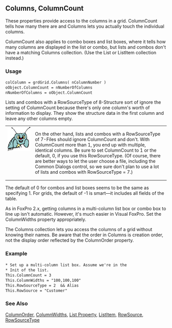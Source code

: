 ## Columns, ColumnCount

These properties provide access to the columns in a grid. ColumnCount tells how many there are and Columns lets you actually touch the individual columns.

ColumnCount also applies to combo boxes and list boxes, where it tells how many columns are displayed in the list or combo, but lists and combos don't have a matching Columns collection. (Use the List or ListItem collection instead.)

### Usage

```foxpro
colColumn = grdGrid.Columns( nColumnNumber )
oObject.ColumnCount = nNumberOfColumns
nNumberOfColumns = oObject.ColumnCount
```

Lists and combos with a RowSourceType of 8-Structure sort of ignore the setting of ColumnCount because there's only one column's worth of information to display. They show the structure data in the first column and leave any other columns empty.

<table border=0 cellspacing=0 cellpadding=0 width=100%>
<tr>
  <td width=17% valign=top>
<img width=95 height=77 src="bug.gif"></p>
  </td>
  <td width=83%>
  <p>On the other hand, lists and combos with a RowSourceType of 7-Files should ignore ColumnCount and don't. With ColumnCount more than 1, you end up with multiple, identical columns. Be sure to set ColumnCount to 1 or the default, 0, if you use this RowSourceType. (Of course, there are better ways to let the user choose a file, including the Common Dialogs control, so we sure don't plan to use a lot of lists and combos with RowSourceType = 7.)</p>
  </td>
 </tr>
</table>

The default of 0 for combos and list boxes seems to be the same as specifying 1. For grids, the default of -1 is smart&mdash;it includes all fields of the table.

As in FoxPro 2.x, getting columns in a multi-column list box or combo box to line up isn't automatic. However, it's much easier in Visual FoxPro. Set the ColumnWidths property appropriately.

The Columns collection lets you access the columns of a grid without knowing their names. Be aware that the order in Columns is creation order, not the display order reflected by the ColumnOrder property.

### Example

```foxpro
* Set up a multi-column list box. Assume we're in the
* Init of the list.
This.ColumnCount = 3
This.ColumnWidths = "100,100,100"
This.RowSourceType = 2  && Alias
This.RowSource = "Customer"
```
### See Also

[ColumnOrder](s4g468.md), [ColumnWidths](s4g551.md), [List Property](s4g556.md), [ListItem](s4g556.md), [RowSource](s4g387.md), [RowSourceType](s4g387.md)